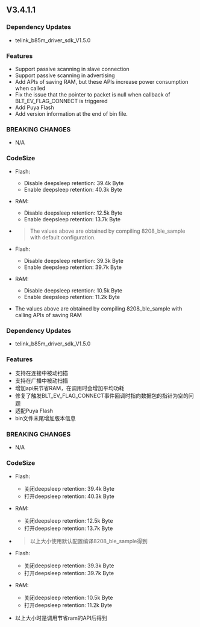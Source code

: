 ## V3.4.1.1

### Dependency Updates
   * telink_b85m_driver_sdk_V1.5.0
### Features
   * Support passive scanning in slave connection
   * Support passive scanning in advertising
   * Add APIs of saving RAM, but these APIs increase power consumption when called
   * Fix the issue that the pointer to packet is null when callback of BLT_EV_FLAG_CONNECT is triggered
   * Add Puya Flash
   * Add version information at the end of bin file.
   
### BREAKING CHANGES
   * N/A

### CodeSize
   * Flash:
      - Disable deepsleep retention: 39.4k Byte
      - Enable deepsleep retention: 40.3k Byte
   * RAM:
      - Disable deepsleep retention: 12.5k Byte
      - Enable deepsleep retention: 13.7k Byte
   * > The values above are obtained by compiling 8208_ble_sample with default configuration. 

   * Flash:
      - Disable deepsleep retention: 39.3k Byte
      - Enable deepsleep retention: 39.7k Byte
   * RAM:
      - Disable deepsleep retention: 10.5k Byte
      - Enable deepsleep retention: 11.2k Byte
   * The values above are obtained by compiling 8208_ble_sample with calling APIs of saving RAM
### Dependency Updates
   * telink_b85m_driver_sdk_V1.5.0
### Features
   * 支持在连接中被动扫描
   * 支持在广播中被动扫描
   * 增加api来节省RAM，在调用时会增加平均功耗
   * 修复了触发BLT_EV_FLAG_CONNECT事件回调时指向数据包的指针为空的问题
   * 适配Puya Flash
   * bin文件末尾增加版本信息
   
### BREAKING CHANGES
   * N/A

### CodeSize
   * Flash:
      - 关闭deepsleep retention: 39.4k Byte
      - 打开deepsleep retention: 40.3k Byte
   * RAM:
      - 关闭deepsleep retention: 12.5k Byte
      - 打开deepsleep retention: 13.7k Byte
   * >以上大小使用默认配置编译8208_ble_sample得到

   * Flash:
      - 关闭deepsleep retention: 39.3k Byte
      - 打开deepsleep retention: 39.7k Byte
   * RAM:
      - 关闭deepsleep retention: 10.5k Byte
      - 打开deepsleep retention: 11.2k Byte
   * 以上大小时是调用节省ram的API后得到